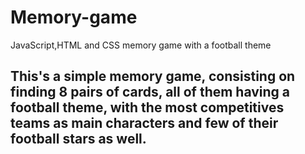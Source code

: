 # Memory-game
JavaScript,HTML and CSS memory game with a football theme
## This's a simple memory game, consisting on finding 8 pairs of cards, all of them having a football theme, with the most competitives teams as main characters and few of their football stars as well.
